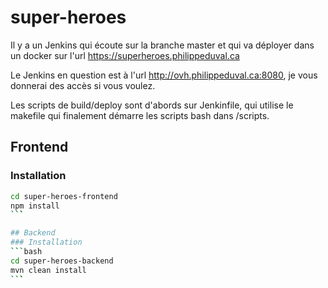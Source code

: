 # super-heroes


Il y a un Jenkins qui écoute sur la branche master et qui va déployer dans un docker sur l'url 
https://superheroes.philippeduval.ca

Le Jenkins en question est à l'url http://ovh.philippeduval.ca:8080, je vous donnerai des accès si vous voulez.

Les scripts de build/deploy sont d'abords sur Jenkinfile, qui utilise le makefile qui finalement démarre les scripts bash dans /scripts.

## Frontend
### Installation
```bash
cd super-heroes-frontend
npm install
``̀`

## Backend
### Installation
```bash
cd super-heroes-backend
mvn clean install
``̀`
